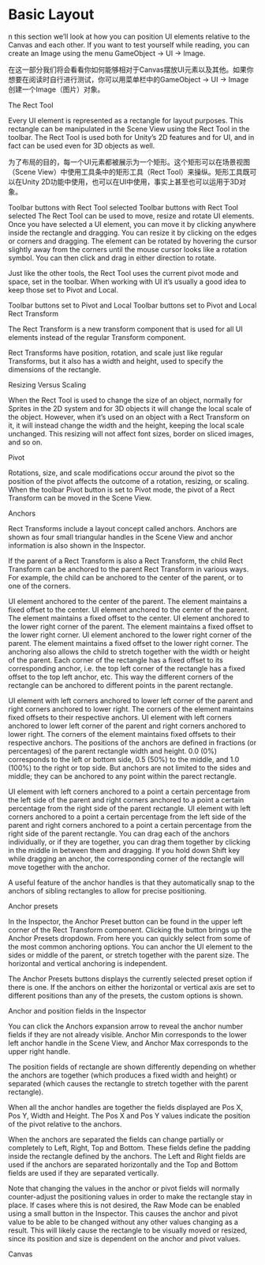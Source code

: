 # Basic Layout

n this section we’ll look at how you can position UI elements relative to the Canvas and each other. If you want to test yourself while reading, you can create an Image using the menu GameObject -> UI -> Image.

在这一部分我们将会看看你如何能够相对于Canvas摆放UI元素以及其他。如果你想要在阅读时自行进行测试，你可以用菜单栏中的GameObject -> UI -> Image 创建一个Image（图片）对象。

The Rect Tool

Every UI element is represented as a rectangle for layout purposes. This rectangle can be manipulated in the Scene View using the Rect Tool in the toolbar. The Rect Tool is used both for Unity’s 2D features and for UI, and in fact can be used even for 3D objects as well.

为了布局的目的，每一个UI元素都被展示为一个矩形。这个矩形可以在场景视图（Scene View）中使用工具条中的矩形工具（Rect Tool）来操纵。矩形工具既可以在Unity 2D功能中使用，也可以在UI中使用，事实上甚至也可以运用于3D对象。

Toolbar buttons with Rect Tool selected
Toolbar buttons with Rect Tool selected
The Rect Tool can be used to move, resize and rotate UI elements. Once you have selected a UI element, you can move it by clicking anywhere inside the rectangle and dragging. You can resize it by clicking on the edges or corners and dragging. The element can be rotated by hovering the cursor slightly away from the corners until the mouse cursor looks like a rotation symbol. You can then click and drag in either direction to rotate.

Just like the other tools, the Rect Tool uses the current pivot mode and space, set in the toolbar. When working with UI it’s usually a good idea to keep those set to Pivot and Local.

Toolbar buttons set to Pivot and Local
Toolbar buttons set to Pivot and Local
Rect Transform

The Rect Transform is a new transform component that is used for all UI elements instead of the regular Transform component.


Rect Transforms have position, rotation, and scale just like regular Transforms, but it also has a width and height, used to specify the dimensions of the rectangle.

Resizing Versus Scaling

When the Rect Tool is used to change the size of an object, normally for Sprites in the 2D system and for 3D objects it will change the local scale of the object. However, when it’s used on an object with a Rect Transform on it, it will instead change the width and the height, keeping the local scale unchanged. This resizing will not affect font sizes, border on sliced images, and so on.

Pivot

Rotations, size, and scale modifications occur around the pivot so the position of the pivot affects the outcome of a rotation, resizing, or scaling. When the toolbar Pivot button is set to Pivot mode, the pivot of a Rect Transform can be moved in the Scene View.


Anchors

Rect Transforms include a layout concept called anchors. Anchors are shown as four small triangular handles in the Scene View and anchor information is also shown in the Inspector.

If the parent of a Rect Transform is also a Rect Transform, the child Rect Transform can be anchored to the parent Rect Transform in various ways. For example, the child can be anchored to the center of the parent, or to one of the corners.

UI element anchored to the center of the parent. The element maintains a fixed offset to the center.
UI element anchored to the center of the parent. The element maintains a fixed offset to the center.
UI element anchored to the lower right corner of the parent. The element maintains a fixed offset to the lower right corner.
UI element anchored to the lower right corner of the parent. The element maintains a fixed offset to the lower right corner.
The anchoring also allows the child to stretch together with the width or height of the parent. Each corner of the rectangle has a fixed offset to its corresponding anchor, i.e. the top left corner of the rectangle has a fixed offset to the top left anchor, etc. This way the different corners of the rectangle can be anchored to different points in the parent rectangle.

UI element with left corners anchored to lower left corner of the parent and right corners anchored to lower right. The corners of the element maintains fixed offsets to their respective anchors.
UI element with left corners anchored to lower left corner of the parent and right corners anchored to lower right. The corners of the element maintains fixed offsets to their respective anchors.
The positions of the anchors are defined in fractions (or percentages) of the parent rectangle width and height. 0.0 (0%) corresponds to the left or bottom side, 0.5 (50%) to the middle, and 1.0 (100%) to the right or top side. But anchors are not limited to the sides and middle; they can be anchored to any point within the parect rectangle.

UI element with left corners anchored to a point a certain percentage from the left side of the parent and right corners anchored to a point a certain percentage from the right side of the parent rectangle.
UI element with left corners anchored to a point a certain percentage from the left side of the parent and right corners anchored to a point a certain percentage from the right side of the parent rectangle.
You can drag each of the anchors individually, or if they are together, you can drag them together by clicking in the middle in between them and dragging. If you hold down Shift key while dragging an anchor, the corresponding corner of the rectangle will move together with the anchor.

A useful feature of the anchor handles is that they automatically snap to the anchors of sibling rectangles to allow for precise positioning.

Anchor presets

In the Inspector, the Anchor Preset button can be found in the upper left corner of the Rect Transform component. Clicking the button brings up the Anchor Presets dropdown. From here you can quickly select from some of the most common anchoring options. You can anchor the UI element to the sides or middle of the parent, or stretch together with the parent size. The horizontal and vertical anchoring is independent.


The Anchor Presets buttons displays the currently selected preset option if there is one. If the anchors on either the horizontal or vertical axis are set to different positions than any of the presets, the custom options is shown.

Anchor and position fields in the Inspector

You can click the Anchors expansion arrow to reveal the anchor number fields if they are not already visible. Anchor Min corresponds to the lower left anchor handle in the Scene View, and Anchor Max corresponds to the upper right handle.

The position fields of rectangle are shown differently depending on whether the anchors are together (which produces a fixed width and height) or separated (which causes the rectangle to stretch together with the parent rectangle).


When all the anchor handles are together the fields displayed are Pos X, Pos Y, Width and Height. The Pos X and Pos Y values indicate the position of the pivot relative to the anchors.

When the anchors are separated the fields can change partially or completely to Left, Right, Top and Bottom. These fields define the padding inside the rectangle defined by the anchors. The Left and Right fields are used if the anchors are separated horizontally and the Top and Bottom fields are used if they are separated vertically.

Note that changing the values in the anchor or pivot fields will normally counter-adjust the positioning values in order to make the rectangle stay in place. If cases where this is not desired, the Raw Mode can be enabled using a small button in the Inspector. This causes the anchor and pivot value to be able to be changed without any other values changing as a result. This will likely cause the rectangle to be visually moved or resized, since its position and size is dependent on the anchor and pivot values.

Canvas
